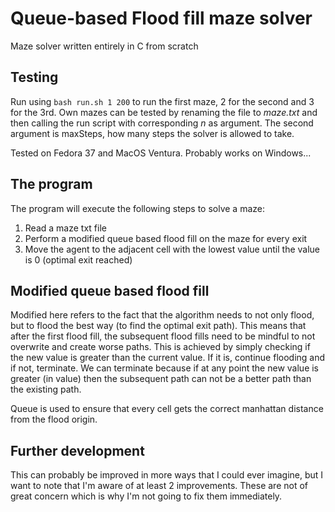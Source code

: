 # Queue-based Flood fill maze solver
Maze solver written entirely in C from scratch

## Testing
Run using `bash run.sh 1 200` to run the first maze, 2 for the second and 3 for the 3rd. Own mazes can be tested by renaming the file to *maze<n>.txt* and then calling the run script with corresponding *n* as argument. The second argument is maxSteps, how many steps the solver is allowed to take.
  
Tested on Fedora 37 and MacOS Ventura. Probably works on Windows...

## The program
The program will execute the following steps to solve a maze:
1. Read a maze txt file
3. Perform a modified queue based flood fill on the maze for every exit
4. Move the agent to the adjacent cell with the lowest value until the value is 0 (optimal exit reached)

## Modified queue based flood fill
Modified here refers to the fact that the algorithm needs to not only flood, but to flood the best way (to find the optimal exit path). This means that after the first flood fill, the subsequent flood fills need to be mindful to not overwrite and create worse paths. This is achieved by simply checking if the new value is greater than the current value. If it is, continue flooding and if not, terminate. We can terminate because if at any point the new value is greater (in value) then the subsequent path can not be a better path than the existing path.

Queue is used to ensure that every cell gets the correct manhattan distance from the flood origin. 

## Further development
This can probably be improved in more ways that I could ever imagine, but I want to note that I'm aware of at least 2 improvements. These are not of great concern which is why I'm not going to fix them immediately. 
